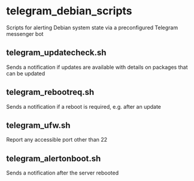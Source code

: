 # telegram_debian_scripts
Scripts for alerting Debian system state via a preconfigured Telegram messenger bot


## telegram_updatecheck.sh

Sends a notification if updates are available with details on packages that can be updated

## telegram_rebootreq.sh

Sends a notification if a reboot is required, e.g. after an update

## telegram_ufw.sh

Report any accessible port other than 22

## telegram_alertonboot.sh

Sends a notification after the server rebooted
